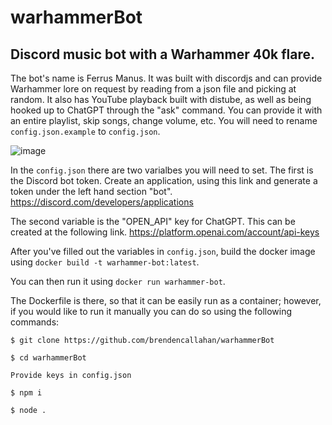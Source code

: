 # warhammerBot
## Discord music bot with a Warhammer 40k flare.

The bot's name is Ferrus Manus. It was built with discordjs and can provide Warhammer lore on request by reading from a json file and picking at random. It also has YouTube playback built with distube, as well as being hooked up to ChatGPT through the "ask" command. You can provide it with an entire playlist, skip songs, change volume, etc. You will need to rename `config.json.example` to `config.json`.

![image](https://github.com/brendencallahan/warhammerBot/assets/47364240/64313834-9294-46a0-b5f8-400a66967273)

In the `config.json` there are two varialbes you will need to set. The first is the Discord bot token. Create an application, using this link and generate a token under the left hand section "bot".
https://discord.com/developers/applications

The second variable is the "OPEN_API" key for ChatGPT. This can be created at the following link.
https://platform.openai.com/account/api-keys

After you've filled out the variables in `config.json`, build the docker image using `docker build -t warhammer-bot:latest`.

You can then run it using `docker run warhammer-bot`.

The Dockerfile is there, so that it can be easily run as a container; however, if you would like to run it manually you can do so using the following commands:

`$ git clone https://github.com/brendencallahan/warhammerBot`  

`$ cd warhammerBot`  

`Provide keys in config.json`  

`$ npm i`  

`$ node .`

